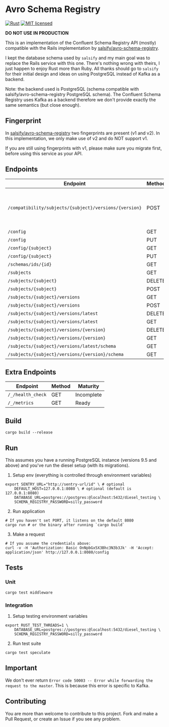 # Avro Schema Registry

[![Rust](https://github.com/nlopes/avro-schema-registry/actions/workflows/ci.yml/badge.svg)](https://github.com/nlopes/avro-schema-registry/actions/workflows/ci.yml)
[![MIT licensed](https://img.shields.io/badge/license-MIT-blue.svg)](https://github.com/nlopes/avro-schema-registry/blob/master/LICENSE)

**DO NOT USE IN PRODUCTION**

This is an implementation of the Confluent Schema Registry API (mostly) compatible with
the Rails implementation by
[salsify/avro-schema-registry](https://github.com/salsify/avro-schema-registry).

I kept the database schema used by `salsify` and my main goal was to replace the Rails
service with this one. There's nothing wrong with theirs, I just happen to enjoy Rust more
than Ruby. All thanks should go to `salsify` for their initial design and ideas on using
PostgreSQL instead of Kafka as a backend.

Note: the backend used is PostgreSQL (schema compatible with salsify/avro-schema-registry
PostgreSQL schema). The Confluent Schema Registry uses Kafka as a backend therefore we
don't provide exactly the same semantics (but close enough).

## Fingerprint

In [salsify/avro-schema-registry](https://github.com/salsify/avro-schema-registry) two
fingerprints are present (v1 and v2). In this implementation, we only make use of v2 and
do NOT support v1.

If you are still using fingerprints with v1, please make sure you migrate first, before
using this service as your API.

## Endpoints

| Endpoint | Method | Maturity |
|---|---|---|
| `/compatibility/subjects/{subject}/versions/{version}` | POST | Ready (NONE, BACKWARD, FORWARD, FULL); Unimplemented (TRANSITIVE) |
| `/config` | GET | Ready |
| `/config` | PUT | Ready |
| `/config/{subject}` | GET | Ready |
| `/config/{subject}` | PUT | Ready |
| `/schemas/ids/{id}`| GET | Ready |
| `/subjects` | GET | Ready |
| `/subjects/{subject}` | DELETE | Ready |
| `/subjects/{subject}` | POST | Ready |
| `/subjects/{subject}/versions` | GET | Ready |
| `/subjects/{subject}/versions` | POST | Ready |
| `/subjects/{subject}/versions/latest` | DELETE | Ready |
| `/subjects/{subject}/versions/latest` | GET | Ready |
| `/subjects/{subject}/versions/{version}` | DELETE | Ready |
| `/subjects/{subject}/versions/{version}` | GET | Ready |
| `/subjects/{subject}/versions/latest/schema` | GET | Ready |
| `/subjects/{subject}/versions/{version}/schema` | GET | Ready |

## Extra Endpoints

| Endpoint | Method | Maturity |
|---|---|---|
| `/_/health_check` | GET | Incomplete |
| `/_/metrics` | GET | Ready |


## Build

```
cargo build --release
```

## Run

This assumes you have a running PostgreSQL instance (versions 9.5 and above) and
you've run the diesel setup (with its migrations).

1) Setup env (everything is controlled through environment variables)
```
export SENTRY_URL="http://sentry-url/id" \ # optional
    DEFAULT_HOST=127.0.0.1:8080 \ # optional (default is 127.0.0.1:8080)
    DATABASE_URL=postgres://postgres:@localhost:5432/diesel_testing \
    SCHEMA_REGISTRY_PASSWORD=silly_password
```

2) Run application
```
# If you haven't set PORT, it listens on the default 8080
cargo run # or the binary after running `cargo build`
```

3) Make a request
```
# If you assume the credentials above:
curl -v -H 'Authorization: Basic OnNpbGx5X3Bhc3N3b3Jk' -H 'Accept: application/json' http://127.0.0.1:8080/config
```

## Tests

### Unit

```
cargo test middleware
```

### Integration

1) Setup testing environment variables
```
export RUST_TEST_THREADS=1 \
    DATABASE_URL=postgres://postgres:@localhost:5432/diesel_testing \
    SCHEMA_REGISTRY_PASSWORD=silly_password
```

2) Run test suite
```
cargo test speculate
```

## Important

We don't ever return `Error code 50003 -- Error while forwarding the request to the
master`. This is because this error is specific to Kafka.

## Contributing

You are more than welcome to contribute to this project. Fork and make a Pull Request, or
create an Issue if you see any problem.
